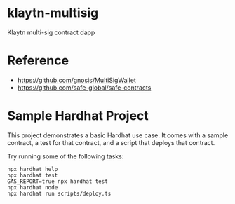 # klaytn-multisig

Klaytn multi-sig contract dapp

# Reference

- https://github.com/gnosis/MultiSigWallet
- https://github.com/safe-global/safe-contracts

# Sample Hardhat Project

This project demonstrates a basic Hardhat use case. It comes with a sample contract, a test for that contract, and a script that deploys that contract.

Try running some of the following tasks:

```shell
npx hardhat help
npx hardhat test
GAS_REPORT=true npx hardhat test
npx hardhat node
npx hardhat run scripts/deploy.ts
```
